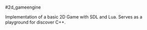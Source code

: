 #2d_gameengine

Implementation of a basic 2D Game with SDL and Lua. Serves as a playground for discover C++.
